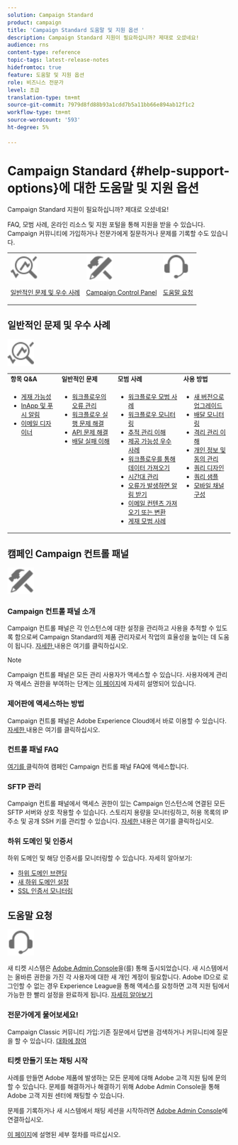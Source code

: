 ```yaml
---
solution: Campaign Standard
product: campaign
title: 'Campaign Standard 도움말 및 지원 옵션 '
description: Campaign Standard 지원이 필요하십니까? 제대로 오셨네요!
audience: rns
content-type: reference
topic-tags: latest-release-notes
hidefromtoc: true
feature: 도움말 및 지원 옵션
role: 비즈니스 전문가
level: 초급
translation-type: tm+mt
source-git-commit: 7979d8fd88b93a1cdd7b5a11bb66e894ab12f1c2
workflow-type: tm+mt
source-wordcount: '593'
ht-degree: 5%

---
```



# Campaign Standard {#help-support-options}에 대한 도움말 및 지원 옵션

Campaign Standard 지원이 필요하십니까? 제대로 오셨네요!

FAQ, 모범 사례, 온라인 리소스 및 지원 포털을 통해 지원을 받을 수 있습니다. Campaign 커뮤니티에 가입하거나 전문가에게 질문하거나 문제를 기록할 수도 있습니다.

<table>
    <tr>
        <td><img src="start/using/assets/do-not-localize/icon-faq.svg" width="60px"><p><a href="#faq">일반적인 문제 및 우수 사례</a></p></td>
        <td><img src="start/using/assets/do-not-localize/icon-control-panel.svg" width="60px"><p><a href="#control-panel">Campaign Control Panel</a></p></td>
        <td><img src="start/using/assets/do-not-localize/icon-support.svg" width="60px"><p><a href="#support">도움말 요청</a></p></td>
    </tr>
</table>

## 일반적인 문제 및 우수 사례

<img src="start/using/assets/do-not-localize/icon-faq.svg" width="60px">

<table>
    <tr><td><strong>항목 Q&amp;A</strong></td><td><strong>일반적인 문제</strong></td><td><strong>모범 사례</strong></td><td><strong>사용 방법</strong></td></tr>
    <tr>
    <td valign="top">
        <ul>
        <li><a href="sending/using/monitor-deliverability.md">게재 가능성</a></li>
        <li><a href="administration/using/aep-faq.md">InApp 및 푸시 알림</a></li>
        <li><a href="designing/using/faq-email-designer.md">이메일 디자이너</a></li>
        </ul>
    </td>
    <td valign="top">
        <ul>
        <li><a href="automating/using/monitoring-workflow-execution.md#error-management">워크플로우의 오류 관리</a></li>
        <li><a href="automating/using/best-practices-workflows.md">워크플로우 실행 문제 해결</a></li>
        <li><a href="api/using/troubleshooting.md">API 문제 해결</a></li>
        <li><a href="sending/using/understanding-delivery-failures.md">배달 실패 이해</a></li>
        </ul>
    </td>
   <td valign="top">
        <ul>
        <li><a href="automating/using/best-practices-workflows.md">워크플로우 모범 사례</a></li>
        <li><a href="automating/using/about-workflow-execution.md">워크플로우 모니터링</a></li>
        <li><a href="sending/using/tracking-messages.md">추적 관리 이해</a></li>
        <li><a href="sending/using/about-deliverability.md">제공 가능성 우수 사례</a></li>
        <li><a href="automating/using/creating-import-workflow-templates.md">워크플로우를 통해 데이터 가져오기</a></li>
        <li><a href="sending/using/sending-messages-at-the-recipient-s-time-zone.md">시간대 관리</a></li>
        <li><a href="sending/using/receiving-alerts-when-failures-happen.md">오류가 발생하면 알림 받기</a></li>
        <li><a href="designing/using/using-existing-content.md">이메일 컨텐츠 가져오기 또는 변환</a></li>
        <li><a href="sending/using/delivery-best-practices.md">게재 모범 사례</a></li>
        </ul>
    </td>
    <td valign="top">
        <ul>
        <li><a href="rn/using/release-planning.md">새 버전으로 업그레이드</a></li>
        <li><a href="sending/using/monitoring-a-delivery.md">배달 모니터링</a></li>
        <li><a href="sending/using/understanding-quarantine-management.md">격리 관리 이해</a></li>
        <li><a href="start/using/privacy-management.md">개인 정보 및 동의 관리</a></li>
        <li><a href="automating/using/query.md">쿼리 디자인</a></li>
        <li><a href="automating/using/query-samples.md">쿼리 샘플</a></li>
        <li><a href="https://helpx.adobe.com/campaiacs-mobile.html">모바일 채널 구성</a></li>
        </ul>
    </td>
    </tr>
</table>

## 캠페인 Campaign 컨트롤 패널

<img src="start/using/assets/do-not-localize/icon-control-panel.svg" width="60px">

### Campaign 컨트롤 패널 소개

Campaign 컨트롤 패널은 각 인스턴스에 대한 설정을 관리하고 사용을 추적할 수 있도록 함으로써 Campaign Standard의 제품 관리자로서 작업의 효율성을 높이는 데 도움이 됩니다.
[자세한 ](https://experienceleague.adobe.com/docs/control-panel/using/discover-control-panel/key-features.html?lang=en#discover-control-panel) 내용은 여기를 클릭하십시오.

>[!NOTE]
>
>Campaign 컨트롤 패널은 모든 관리 사용자가 액세스할 수 있습니다. 사용자에게 관리자 액세스 권한을 부여하는 단계는 [이 페이지](https://experienceleague.adobe.com/docs/control-panel/using/discover-control-panel/managing-permissions.html?lang=en#discover-control-panel)에 자세히 설명되어 있습니다.

### 제어판에 액세스하는 방법

Campaign 컨트롤 패널은 Adobe Experience Cloud에서 바로 이용할 수 있습니다. [자세한 ](https://experienceleague.adobe.com/docs/control-panel/using/discover-control-panel/accessing-control-panel.html?lang=en#discover-control-panel) 내용은 여기를 클릭하십시오.

### 컨트롤 패널 FAQ

[여기를 ](https://experienceleague.adobe.com/docs/control-panel/using/faq.html?lang=en) 클릭하여 캠페인 Campaign 컨트롤 패널 FAQ에 액세스합니다.

### SFTP 관리

Campaign 컨트롤 패널에서 액세스 권한이 있는 Campaign 인스턴스에 연결된 모든 SFTP 서버와 상호 작용할 수 있습니다. 스토리지 용량을 모니터링하고, 허용 목록의 IP 주소 및 공개 SSH 키를 관리할 수 있습니다. [자세한 ](https://experienceleague.adobe.com/docs/control-panel/using/sftp-management/about-sftp-management.html?lang=en#sftp-management) 내용은 여기를 클릭하십시오.

### 하위 도메인 및 인증서

하위 도메인 및 해당 인증서를 모니터링할 수 있습니다. 자세히 알아보기:

* [하위 도메인 브랜딩](https://experienceleague.adobe.com/docs/control-panel/using/subdomains-and-certificates/subdomains-branding.html?lang=en#subdomains-and-certificates)
* [새 하위 도메인 설정](https://experienceleague.adobe.com/docs/control-panel/using/subdomains-and-certificates/setting-up-new-subdomain.html?lang=en#subdomains-and-certificates)
* [SSL 인증서 모니터링](https://experienceleague.adobe.com/docs/control-panel/using/subdomains-and-certificates/renewing-subdomain-certificate.html?lang=en#subdomains-and-certificates)

## 도움말 요청

<img src="start/using/assets/do-not-localize/icon-support.svg" width="60px">

새 티켓 시스템은 [Adobe Admin Console](https://adminconsole.adobe.com/overview)을(를) 통해 출시되었습니다. 새 시스템에서는 올바른 권한을 가진 각 사용자에 대한 새 개인 계정이 필요합니다. Adobe ID으로 로그인할 수 없는 경우 Experience League을 통해 액세스를 요청하면 고객 지원 팀에서 가능한 한 빨리 설정을 완료하게 됩니다. [자세히 알아보기](https://helpx.adobe.com/enterprise/admin-guide.html/enterprise/using/support-for-experience-cloud.ug.html)

### 전문가에게 물어보세요!

Campaign Classic 커뮤니티 가입:기존 질문에서 답변을 검색하거나 커뮤니티에 질문을 할 수 있습니다. [대화에 참여](https://experienceleaguecommunities.adobe.cadobe-campaign-standard/ct-p/adobe-campaign-standard-community)

### 티켓 만들기 또는 채팅 시작

사례를 만들면 Adobe 제품에 발생하는 모든 문제에 대해 Adobe 고객 지원 팀에 문의할 수 있습니다. 문제를 해결하거나 해결하기 위해 Adobe Admin Console을 통해 Adobe 고객 지원 센터에 채팅할 수 있습니다.

문제를 기록하거나 새 시스템에서 채팅 세션을 시작하려면 [Adobe Admin Console](https://adminconsole.adobe.com/overview)에 연결하십시오.

[이 페이지](https://helpx.adobe.com/enterprise/admin-guide.html/enterprise/using/support-for-experience-cloud.ug.html)에 설명된 세부 절차를 따르십시오.
